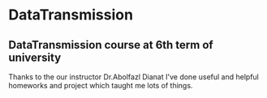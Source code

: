 # DataTransmission
## DataTransmission course at 6th term of university
Thanks to the our instructor Dr.Abolfazl Dianat I've done useful and helpful homeworks and project which taught me lots of things.
